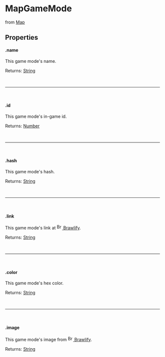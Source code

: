 # MapGameMode
from [Map](/js/classes/map)

## Properties

#### .name
This game mode's name.

Returns: [String](https://developer.mozilla.org/en-US/docs/Web/JavaScript/Reference/Global_Objects/String)

<br>
<hr>
<br>

#### .id
This game mode's in-game id.

Returns: [Number](https://developer.mozilla.org/en-US/docs/Web/JavaScript/Reference/Global_Objects/Number)

<br>
<hr>
<br>

#### .hash
This game mode's hash.

Returns: [String](https://developer.mozilla.org/en-US/docs/Web/JavaScript/Reference/Global_Objects/String)

<br>
<hr>
<br>

#### .link
This game mode's link at [<img src="https://cdn.brawlify.com/front/Star.svg" height="17" alt="Brawlify logo"> Brawlify](https://brawlify.com/).

Returns: [String](https://developer.mozilla.org/en-US/docs/Web/JavaScript/Reference/Global_Objects/String)

<br>
<hr>
<br>

#### .color
This game mode's hex color.

Returns: [String](https://developer.mozilla.org/en-US/docs/Web/JavaScript/Reference/Global_Objects/String)

<br>
<hr>
<br>

#### .image
This game mode's image from [<img src="https://cdn.brawlify.com/front/Star.svg" height="17" alt="Brawlify logo"> Brawlify](https://brawlify.com/).

Returns: [String](https://developer.mozilla.org/en-US/docs/Web/JavaScript/Reference/Global_Objects/String)
